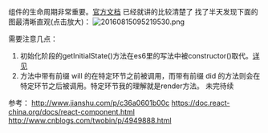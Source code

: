 组件的生命周期非常重要。[官方文档](https://reactjs.org/docs/react-component.html) 已经就讲的比较清楚了
找了半天发现下面的图最清晰直观(点击放大)：
![20160815095219530.png](https://hexo-blog.pek3b.qingstor.com/upload_images/71414-a9ddeb87a9ab8a5a.png?imageMogr2/auto-orient/strip%7CimageView2/2/w/1240)

需要注意几点：
1. 初始化阶段的getInitialState()方法在es6里的写法中被constructor()取代。[详见](https://reactjs.org/docs/react-without-es6.html#setting-the-initial-state)
2. 方法中带有前缀 will 的在特定环节之前被调用，而带有前缀 did 的方法则会在特定环节之后被调用。特定环节我的理解就是render方法。
未完待续


参考：
http://www.jianshu.com/p/c36a0601b00c
https://doc.react-china.org/docs/react-component.html
http://www.cnblogs.com/twobin/p/4949888.html

